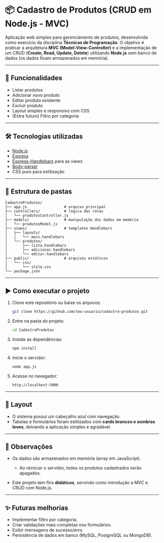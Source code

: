 # 📦 Cadastro de Produtos (CRUD em Node.js - MVC)

Aplicação web simples para gerenciamento de produtos, desenvolvida como exercício da disciplina **Técnicas de Programação**.
O objetivo é praticar a arquitetura **MVC (Model-View-Controller)** e a implementação de um CRUD (**Create, Read, Update, Delete**) utilizando **Node.js** sem banco de dados (os dados ficam armazenados em memória).

---

## 🚀 Funcionalidades

* Listar produtos
* Adicionar novo produto
* Editar produto existente
* Excluir produto
* Layout simples e responsivo com CSS
* (Extra futuro) Filtro por categoria

---

## 🛠️ Tecnologias utilizadas

* [Node.js](https://nodejs.org/)
* [Express](https://expressjs.com/)
* [Express-Handlebars](https://handlebarsjs.com/) para as views
* [Body-parser](https://www.npmjs.com/package/body-parser)
* CSS puro para estilização

---

## 📂 Estrutura de pastas

```
CadastroProdutos/
├── app.js                 # arquivo principal
├── controllers/           # lógica das rotas
│   └── produtosController.js
├── models/                # manipulação dos dados em memória
│   └── produtosModel.js
├── views/                 # templates Handlebars
│   ├── layouts/
│   │   └── main.handlebars
│   └── produtos/
│       ├── lista.handlebars
│       ├── adicionar.handlebars
│       └── editar.handlebars
├── public/                # arquivos estáticos
│   └── css/
│       └── style.css
└── package.json
```

---

## ▶️ Como executar o projeto

1. Clone este repositório ou baixe os arquivos:

   ```bash
   git clone https://github.com/seu-usuario/cadastro-produtos.git
   ```

2. Entre na pasta do projeto:

   ```bash
   cd CadastroProdutos
   ```

3. Instale as dependências:

   ```bash
   npm install
   ```

4. Inicie o servidor:

   ```bash
   node app.js
   ```

5. Acesse no navegador:

   ```
   http://localhost:3000
   ```

---

## 🎨 Layout

* O sistema possui um cabeçalho azul com navegação.
* Tabelas e formulários foram estilizados com **cards brancos e sombras leves**, deixando a aplicação simples e agradável.

---

## 📌 Observações

* Os dados são armazenados em memória (array em JavaScript).

  * Ao reiniciar o servidor, todos os produtos cadastrados serão apagados.
* Este projeto tem fins **didáticos**, servindo como introdução a MVC e CRUD com Node.js.

---

## ✨ Futuras melhorias

* Implementar filtro por categoria.
* Criar validações mais completas nos formulários.
* Exibir mensagens de sucesso/erro.
* Persistência de dados em banco (MySQL, PostgreSQL ou MongoDB).

